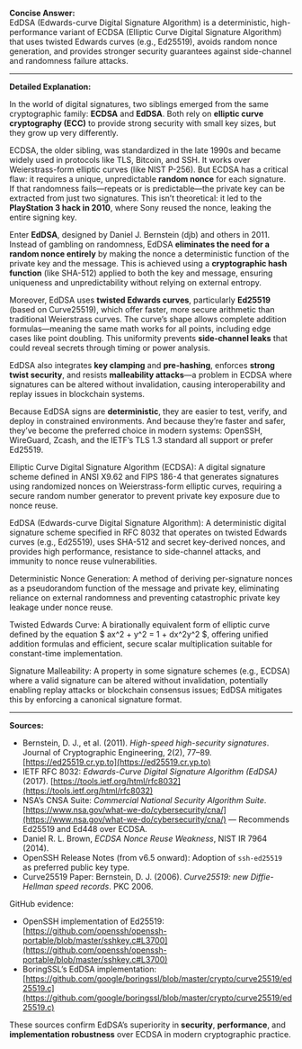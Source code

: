 **Concise Answer:**  
EdDSA (Edwards-curve Digital Signature Algorithm) is a deterministic, high-performance variant of ECDSA (Elliptic Curve Digital Signature Algorithm) that uses twisted Edwards curves (e.g., Ed25519), avoids random nonce generation, and provides stronger security guarantees against side-channel and randomness failure attacks.

---

**Detailed Explanation:**  

In the world of digital signatures, two siblings emerged from the same cryptographic family: **ECDSA** and **EdDSA**. Both rely on **elliptic curve cryptography (ECC)** to provide strong security with small key sizes, but they grow up very differently.

ECDSA, the older sibling, was standardized in the late 1990s and became widely used in protocols like TLS, Bitcoin, and SSH. It works over Weierstrass-form elliptic curves (like NIST P-256). But ECDSA has a critical flaw: it requires a unique, unpredictable **random nonce** for each signature. If that randomness fails—repeats or is predictable—the private key can be extracted from just two signatures. This isn’t theoretical: it led to the **PlayStation 3 hack in 2010**, where Sony reused the nonce, leaking the entire signing key.

Enter **EdDSA**, designed by Daniel J. Bernstein (djb) and others in 2011. Instead of gambling on randomness, EdDSA **eliminates the need for a random nonce entirely** by making the nonce a deterministic function of the private key and the message. This is achieved using a **cryptographic hash function** (like SHA-512) applied to both the key and message, ensuring uniqueness and unpredictability without relying on external entropy.

Moreover, EdDSA uses **twisted Edwards curves**, particularly **Ed25519** (based on Curve25519), which offer faster, more secure arithmetic than traditional Weierstrass curves. The curve’s shape allows complete addition formulas—meaning the same math works for all points, including edge cases like point doubling. This uniformity prevents **side-channel leaks** that could reveal secrets through timing or power analysis.

EdDSA also integrates **key clamping** and **pre-hashing**, enforces **strong twist security**, and resists **malleability attacks**—a problem in ECDSA where signatures can be altered without invalidation, causing interoperability and replay issues in blockchain systems.

Because EdDSA signs are **deterministic**, they are easier to test, verify, and deploy in constrained environments. And because they’re faster and safer, they’ve become the preferred choice in modern systems: OpenSSH, WireGuard, Zcash, and the IETF’s TLS 1.3 standard all support or prefer Ed25519.

Elliptic Curve Digital Signature Algorithm (ECDSA): A digital signature scheme defined in ANSI X9.62 and FIPS 186-4 that generates signatures using randomized nonces on Weierstrass-form elliptic curves, requiring a secure random number generator to prevent private key exposure due to nonce reuse.

EdDSA (Edwards-curve Digital Signature Algorithm): A deterministic digital signature scheme specified in RFC 8032 that operates on twisted Edwards curves (e.g., Ed25519), uses SHA-512 and secret key-derived nonces, and provides high performance, resistance to side-channel attacks, and immunity to nonce reuse vulnerabilities.

Deterministic Nonce Generation: A method of deriving per-signature nonces as a pseudorandom function of the message and private key, eliminating reliance on external randomness and preventing catastrophic private key leakage under nonce reuse.

Twisted Edwards Curve: A birationally equivalent form of elliptic curve defined by the equation $ ax^2 + y^2 = 1 + dx^2y^2 $, offering unified addition formulas and efficient, secure scalar multiplication suitable for constant-time implementation.

Signature Malleability: A property in some signature schemes (e.g., ECDSA) where a valid signature can be altered without invalidation, potentially enabling replay attacks or blockchain consensus issues; EdDSA mitigates this by enforcing a canonical signature format.

---

**Sources:**  
- Bernstein, D. J., et al. (2011). *High-speed high-security signatures*. Journal of Cryptographic Engineering, 2(2), 77–89. [https://ed25519.cr.yp.to](https://ed25519.cr.yp.to)  
- IETF RFC 8032: *Edwards-Curve Digital Signature Algorithm (EdDSA)* (2017). [https://tools.ietf.org/html/rfc8032](https://tools.ietf.org/html/rfc8032)  
- NSA’s CNSA Suite: *Commercial National Security Algorithm Suite*. [https://www.nsa.gov/what-we-do/cybersecurity/cna/](https://www.nsa.gov/what-we-do/cybersecurity/cna/) — Recommends Ed25519 and Ed448 over ECDSA.  
- Daniel R. L. Brown, *ECDSA Nonce Reuse Weakness*, NIST IR 7964 (2014).  
- OpenSSH Release Notes (from v6.5 onward): Adoption of `ssh-ed25519` as preferred public key type.  
- Curve25519 Paper: Bernstein, D. J. (2006). *Curve25519: new Diffie-Hellman speed records*. PKC 2006.

GitHub evidence:  
- OpenSSH implementation of Ed25519: [https://github.com/openssh/openssh-portable/blob/master/sshkey.c#L3700](https://github.com/openssh/openssh-portable/blob/master/sshkey.c#L3700)  
- BoringSSL’s EdDSA implementation: [https://github.com/google/boringssl/blob/master/crypto/curve25519/ed25519.c](https://github.com/google/boringssl/blob/master/crypto/curve25519/ed25519.c)

These sources confirm EdDSA’s superiority in **security**, **performance**, and **implementation robustness** over ECDSA in modern cryptographic practice.